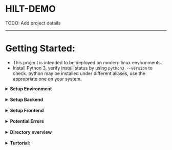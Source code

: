 # HILT-DEMO

TODO: Add project details

---

# Getting Started:

- This project is intended to be deployed on modern linux environments.
- Install Python 3, verify install status by using `python3 --version` to check. python may be installed under different aliases, use the appropriate one on your system.

<details>
<summary><b>Setup Environment</b></summary>
<p>
Note: The python virtual environment will be located at hilt-demo, which is different than the 
    Code folder of HILT-demo.

1. Please install Python3 (if you use `conda` you can ignore this step and setup accordingly)
2. Clone this repo: `git clone https://github.com/danny911kr/HILT-demo.git`
3. Create a virtual environment using:
    - anaconda: `conda create -n hilt-demo python=3.8`
    - virtualenv:
        1. `python3 -m pip install virtualenv`
        2. `python3 -m venv hilt-demo`

4. Activate your environment:
    - anaconda: `conda activate hilt-demo`
    - virtualenv: `source hilt-demo/bin/activate`
    
5. Install prerequisites:
    - `pip install -r requirements.txt`
    - note that requirements.txt may contain package version not compatible with your installation.
        Please adjust accordingly.
    

</p>
  </details>
  <br/>

<details>
<summary><b>Setup Backend</b></summary>
<p>
    
1. [Follow postgres's instruction to install postgres 12 on your local system](https://www.postgresql.org/download/)
    
2. Make sure postgres is started and enabled by `sudo systemctl start postgresql-12` and `sudo systemctl enable postgresql-12`
    
3. Verify postgres status by running `sudo systemctl status postgresql-12`
    
4. Create a postgrees user by running `sudo -u postgres createuser hilt-user`
    
5. Modify `/var/lib/pgsql/12/data/pg_hba.conf` so that the identification method use md5. [See here in detail](https://stackoverflow.com/questions/50085286/postgresql-fatal-ident-authentication-failed-for-user) You can use any text editor you want. I would recommend `micro` or `nano`. As a backup,`vi` should be installed by default on any modern linux systems.
    
6. Open `annotation_backend/create_empty_db.sql`, you will need to execute these sql commands as the postgres user. This can be done by:
    
    a. `cat annotation_backend/create_empty_db.sql` to print the command to the current console.
    
    b. `sudo -u postgres psql` to switch to postgres user and enter the postgres environment. If prompt for password, enter one you configured during the setup process. Try 123.
    
    c. Copy and paste commands in `annotation_backend/create_empty_db.sql` into the command window to execute these sql commands to initialize and configure the database.
    
    d. Exit postgres environment  by typing `\q`
    
7. Use `python3 annotation_backend/manage.py migrate` to setup postgres database for access
    
8. Use `python annotation_backend/manage.py createsuperuser` to setup django super user for website login
    
9. Start the backend by using `python annotation_backend/manage.py runserver 0.0.0.0:8000` Note 8000 here is hard coded in, you need to move other services that may be running on 8000 before hand.
    
10. After verifying that the backend can be access via a web browser and can be accessed normally, it is recommended to use systemd or tmux to start a headless instance to allow server to serve after logout of current instance.
    
11. It is recommended to use `chmod` and `chown` to set appropriate  permissions for the database and source code files. Note that postgresql db need to be accessed as the postgres user.
    
(Old) Follow Django annotation backend installation instructions [here](annotation_backend/README.md)

</p>
</details>
<br/>
<details>
<summary><b>Setup Frontend</b></summary>
<p>
    
- Follow Vue.js frontend installation instructions [here](frontend/README.md)

</p>
</details>
<br/>

<details>
<summary><b>Potential Errors</b></summary>
<p>

- Wrong version of python is being used.
    - To check: if you're getting installation errors, it could be that your machine is running the wrong version of
      python and/or installed packages. To check run `which python` and make sure the returned folder is the path to
      the `leanlife` virtual environment folder. To check that python is looking in the right places check this
      example [here](https://bic-berkeley.github.io/psych-214-fall-2016/sys_path.html#python-looks-for-modules-in-sys-path)
      . Again the path should be the site-packages folder in your `leanlife` virtual environment
    - To Fix: Re-create virtual environment: - `deactivate leanlife` - `rm -rf leanlife` - make sure no other
      virtualenvs are running - open up terminal/command prompt and see if there are paranthesis at the start of each
      line, ex: `(base) user@...` - if this is the case deactivate that environment: `deactivate environment-name`, in
      the above example it would be `deactivate base` - Go to step 4 of installation instructions

</p>
</details>
<br/>

<details>
<summary><b>Directory overview</b></summary>
<p>

- `annotation_backend/`
    - `annotation_backend/` - django application
    - `hilt_annotation/` - django application
    - `sample_data/` - sample datasets for testing
- `frontend/` - Vue.js frontend project directory

</p>
</details>
<br/>


<details>
<summary><b>Turtorial:</b></summary>
<p>
Click the log in button on the top right cornor to log in.
Then, create a new project by clicking the create project button.
Upon successful creation of project, you will be automaticly redirected to the page ask for corpus import. Import your custom corpus into the website via the click/drag to upload. The JSON file format is listed here.
A custom model is also able to be uploaded via the upload new model page.
To begin annotating the data, click on the debug tab.
Click on the appropriate start annotating button to start annotating the correct instance/task.
To re-evaluate the model performace, click on the evaluation tab in the debug tab.
To export your explanation generated data, go back to the main page, click on the export data tab, then you can download a JSON formated data to your local machine.
</p>
</details>
<br/>
